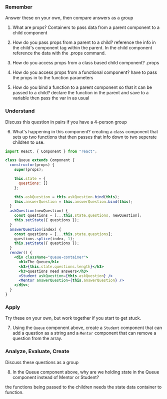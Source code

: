### Remember

Answer these on your own, then compare answers as a group

1.  What are props?
  Containers to pass data from a parent component to a child component

2.  How do you pass props from a parent to a child?
  reference the info in the child's component tag within the parent. In the child component reference the data with the .props command.

3.  How do you access props from a class based child component?
.props

4.  How do you access props from a functional component?
have to pass the props in to the function parameters

5.  How do you bind a function to a parent component so that it can be passed to a child?
declare the function in the parent and save to a variable then pass the var in as usual

### Understand

Discuss this question in pairs if you have a 4-person group

6.  What's happening in this component?
creating a class component that sets up two functions that then passes that info down to two seperate children to use.

```jsx
import React, { Component } from "react";

class Queue extends Component {
  constructor(props) {
    super(props);

    this.state = {
      questions: []
    };

    this.askQuestion = this.askQuestion.bind(this);
    this.answerQuestion = this.answerQuestion.bind(this);
  }
  askQuestion(newQuestion) {
    const questions = [...this.state.questions, newQuestion];
    this.setState({ questions });
  }
  answerQuestion(index) {
    const questions = [...this.state.questions];
    questions.splice(index, 1);
    this.setState({ questions });
  }
  render() {
    <div className="queue-container">
      <h1>The Queue</h1>
      <h3>{this.state.questions.length}</h3>
      <h3>questions need answers</h3>
      <Student askQuestion={this.askQuestion} />
      <Mentor answerQuestion={this.answerQuestion} />
    </div>;
  }
}
```

### Apply

Try these on your own, but work together if you start to get stuck.

7.  Using the `Queue` component above, create a `Student` component that can add a question as a string and a `Mentor` component that can remove a question from the array.

### Analyze, Evaluate, Create

Discuss these questions as a group

8.  In the Queue component above, why are we holding state in the Queue component instead of Mentor or Student?

the functions being passed to the children needs the state data container to function. 
